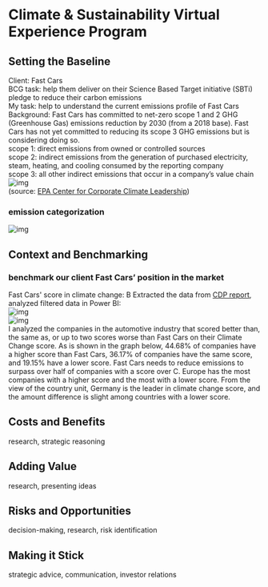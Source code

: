 # Climate & Sustainability Virtual Experience Program
## Setting the Baseline
Client: Fast Cars  
BCG task: help them deliver on their Science Based Target initiative (SBTi) pledge to reduce their carbon emissions  
My task: help to understand the current emissions profile of Fast Cars  
Background: Fast Cars has committed to net-zero scope 1 and 2 GHG (Greenhouse Gas) emissions reduction by 2030 (from a 2018 base). Fast Cars has not yet committed to reducing its scope 3 GHG emissions but is considering doing so.  
scope 1: direct emissions from owned or controlled sources  
scope 2: indirect emissions from the generation of purchased electricity, steam, heating, and cooling consumed by the reporting company  
scope 3: all other indirect emissions that occur in a company’s value chain  
![img](https://user-images.githubusercontent.com/83184113/148922284-d19bfca3-9ca3-4ad6-af3b-6f9387f4e476.png)  
(source: [EPA Center for Corporate Climate Leadership](https://www.epa.gov/climateleadership/scope-1-and-scope-2-inventory-guidance))
### emission categorization
![img](https://user-images.githubusercontent.com/83184113/148932058-ab44e5cd-f271-4b5c-b43f-f2ae41265732.png)
## Context and Benchmarking
### benchmark our client Fast Cars’ position in the market
Fast Cars' score in climate change: B
Extracted the data from [CDP report](https://www.cdp.net/en/companies/companies-scores), analyzed filtered data in Power BI:  
![img](https://user-images.githubusercontent.com/83184113/148959348-fbbf828b-080d-4de4-972f-6c31492b0dde.png)  
![img](https://user-images.githubusercontent.com/83184113/148959531-95775c62-3550-4e0b-9430-22895d8e602a.png)  
I analyzed the companies in the automotive industry that scored better than, the same as, or up to two scores worse than Fast Cars on their Climate Change score. As is shown in the graph below, 44.68% of companies have a higher score than Fast Cars, 36.17% of companies have the same score, and 19.15% have a lower score. Fast Cars needs to reduce emissions to surpass over half of companies with a score over C. Europe has the most companies with a higher score and the most with a lower score. From the view of the country unit, Germany is the leader in climate change score, and the amount difference is slight among countries with a lower score. 
## Costs and Benefits
research, strategic reasoning

## Adding Value
research, presenting ideas

## Risks and Opportunities
decision-making, research, risk identification

## Making it Stick
strategic advice, communication, investor relations
